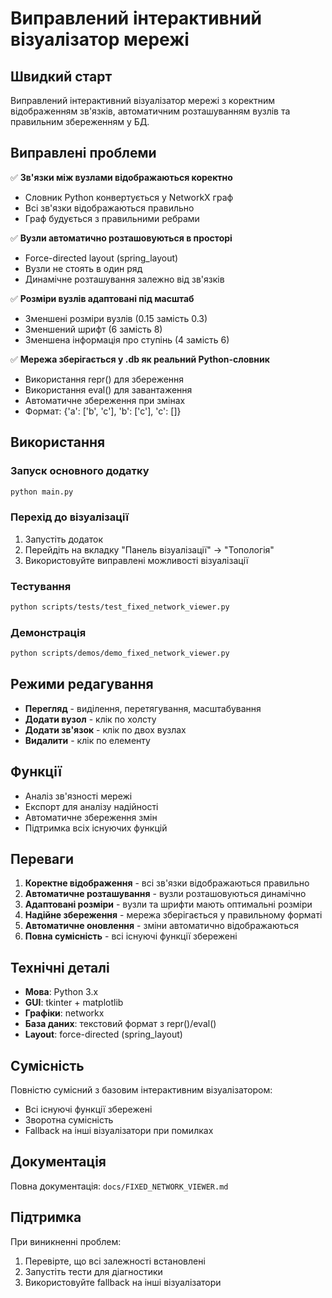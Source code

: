 # Виправлений інтерактивний візуалізатор мережі

## Швидкий старт

Виправлений інтерактивний візуалізатор мережі з коректним відображенням зв'язків, автоматичним розташуванням вузлів та правильним збереженням у БД.

## Виправлені проблеми

✅ **Зв'язки між вузлами відображаються коректно**
- Словник Python конвертується у NetworkX граф
- Всі зв'язки відображаються правильно
- Граф будується з правильними ребрами

✅ **Вузли автоматично розташовуються в просторі**
- Force-directed layout (spring_layout)
- Вузли не стоять в один ряд
- Динамічне розташування залежно від зв'язків

✅ **Розміри вузлів адаптовані під масштаб**
- Зменшені розміри вузлів (0.15 замість 0.3)
- Зменшений шрифт (6 замість 8)
- Зменшена інформація про ступінь (4 замість 6)

✅ **Мережа зберігається у .db як реальний Python-словник**
- Використання repr() для збереження
- Використання eval() для завантаження
- Автоматичне збереження при змінах
- Формат: {'a': ['b', 'c'], 'b': ['c'], 'c': []}

## Використання

### Запуск основного додатку
```bash
python main.py
```

### Перехід до візуалізації
1. Запустіть додаток
2. Перейдіть на вкладку "Панель візуалізації" → "Топологія"
3. Використовуйте виправлені можливості візуалізації

### Тестування
```bash
python scripts/tests/test_fixed_network_viewer.py
```

### Демонстрація
```bash
python scripts/demos/demo_fixed_network_viewer.py
```

## Режими редагування

- **Перегляд** - виділення, перетягування, масштабування
- **Додати вузол** - клік по холсту
- **Додати зв'язок** - клік по двох вузлах
- **Видалити** - клік по елементу

## Функції

- Аналіз зв'язності мережі
- Експорт для аналізу надійності
- Автоматичне збереження змін
- Підтримка всіх існуючих функцій

## Переваги

1. **Коректне відображення** - всі зв'язки відображаються правильно
2. **Автоматичне розташування** - вузли розташовуються динамічно
3. **Адаптовані розміри** - вузли та шрифти мають оптимальні розміри
4. **Надійне збереження** - мережа зберігається у правильному форматі
5. **Автоматичне оновлення** - зміни автоматично відображаються
6. **Повна сумісність** - всі існуючі функції збережені

## Технічні деталі

- **Мова**: Python 3.x
- **GUI**: tkinter + matplotlib
- **Графіки**: networkx
- **База даних**: текстовий формат з repr()/eval()
- **Layout**: force-directed (spring_layout)

## Сумісність

Повністю сумісний з базовим інтерактивним візуалізатором:
- Всі існуючі функції збережені
- Зворотна сумісність
- Fallback на інші візуалізатори при помилках

## Документація

Повна документація: `docs/FIXED_NETWORK_VIEWER.md`

## Підтримка

При виникненні проблем:
1. Перевірте, що всі залежності встановлені
2. Запустіть тести для діагностики
3. Використовуйте fallback на інші візуалізатори
